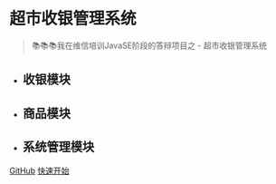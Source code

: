 # 超市收银管理系统

> 📚📚📚我在维信培训JavaSE阶段的答辩项目之 - 超市收银管理系统

- 收银模块
  - 
- 商品模块
  - 
- 系统管理模块
  - 

[GitHub](https://github.com/shaoxiongdu/SupermarketCashRegisterSystem)
[快速开始](/?id=title)
